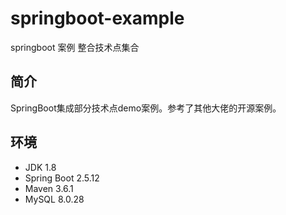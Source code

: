 # springboot-example
springboot 案例 整合技术点集合

## 简介

SpringBoot集成部分技术点demo案例。参考了其他大佬的开源案例。

## 环境

- JDK 1.8
- Spring Boot 2.5.12
- Maven 3.6.1
- MySQL 8.0.28

